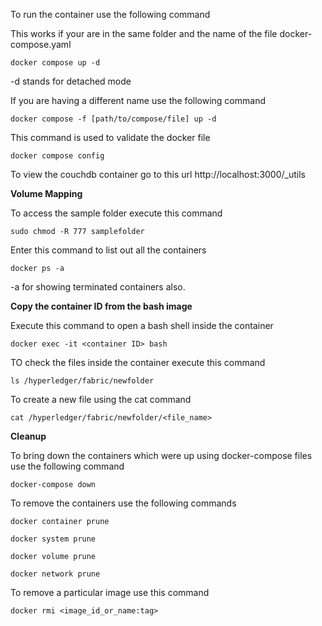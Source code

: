 To run the container use the following command 

This works if your are in the same folder and the name of the file docker-compose.yaml
```
docker compose up -d

```
-d stands for detached mode

If you are having a different name use the following command
```
docker compose -f [path/to/compose/file] up -d

```
This command is used to validate the docker file
```
docker compose config 

```

To view the couchdb container go to this url http://localhost:3000/_utils

**Volume Mapping**

To access the sample folder execute this command
```
sudo chmod -R 777 samplefolder

```

Enter this command to list out all the containers
```
docker ps -a

```
-a for showing terminated containers also.

**Copy the container ID from the bash image** 

Execute this command to open a bash shell inside the container
```
docker exec -it <container ID> bash

```

TO check the files inside the container execute this command
```
ls /hyperledger/fabric/newfolder

```

To create a new file using the cat command
```
cat /hyperledger/fabric/newfolder/<file_name>

```

**Cleanup**

To bring down the containers which were up using docker-compose files use the following command
```
docker-compose down

```

To remove the containers use the following commands
```
docker container prune

docker system prune

docker volume prune

docker network prune

```

To remove a particular image use this command
```
docker rmi <image_id_or_name:tag>

```
